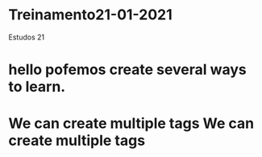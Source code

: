 # Treinamento21-01-2021
 Estudos 21
#  hello pofemos create several ways to learn.
# We can create multiple tags We can create multiple tags 
